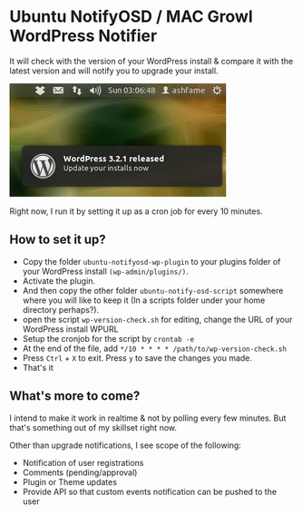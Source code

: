 Ubuntu NotifyOSD / MAC Growl WordPress Notifier
===============================================

It will check with the version of your WordPress install & compare it with the latest version and will notify you to upgrade your install.

![](https://github.com/ashfame/Ubuntu-NotifyOSD-WordPress-Notifier/raw/master/screenshots/ubuntu-notifyosd-wp-upgrade.png)

Right now, I run it by setting it up as a cron job for every 10 minutes.

How to set it up?
-----------------

* Copy the folder ```ubuntu-notifyosd-wp-plugin``` to your plugins folder of your WordPress install ```(wp-admin/plugins/)```.
* Activate the plugin.
* And then copy the other folder ```ubuntu-notify-osd-script``` somewhere where you will like to keep it (In a scripts folder under your home directory perhaps?).
* open the script ```wp-version-check.sh``` for editing, change the URL of your WordPress install WPURL
* Setup the cronjob for the script by ```crontab -e```
* At the end of the file, add ```*/10 * * * * /path/to/wp-version-check.sh```
* Press ```Ctrl``` + ```X``` to exit. Press ```y``` to save the changes you made.
* That's it


What's more to come?
--------------------

I intend to make it work in realtime & not by polling every few minutes. But that's something out of my skillset right now.

Other than upgrade notifications, I see scope of the following:

* Notification of user registrations
* Comments (pending/approval)
* Plugin or Theme updates
* Provide API so that custom events notification can be pushed to the user
